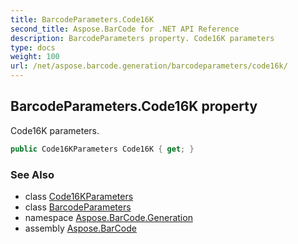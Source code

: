 ```yaml
---
title: BarcodeParameters.Code16K
second_title: Aspose.BarCode for .NET API Reference
description: BarcodeParameters property. Code16K parameters
type: docs
weight: 100
url: /net/aspose.barcode.generation/barcodeparameters/code16k/
---
```

## BarcodeParameters.Code16K property

Code16K parameters.

```csharp
public Code16KParameters Code16K { get; }
```

### See Also

* class [Code16KParameters](../../code16kparameters/)
* class [BarcodeParameters](../)
* namespace [Aspose.BarCode.Generation](../../../aspose.barcode.generation/)
* assembly [Aspose.BarCode](../../../)


